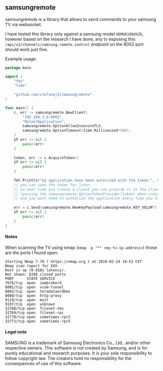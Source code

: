 ## samsungremote

samsungremote is a library that allows to send commands to your samsung TV via websocket.

I have tested this library only against a samsung model `UEMU6199UXZG`, 
however based on the research I have done, any tv exposing this `/api/v2/channels/samsung.remote.control` 
endpoint on the 8002 port should work just fine.

Example usage:
```go
package main

import (
    "fmt"
    "time"
    
    "github.com/stefanoj3/samsungremote"
)

func main() {
    c, err := samsungremote.NewClient(
        "192.168.3.6:8002",
        "MyCoolApplication",
        samsungremote.OptionAllowInsecureTLS,
        samsungremote.OptionTimeout(time.Millisecond*500),
    )
    if err != nil {
        panic(err)
    }
    
    token, err := c.AcquireToken()
    if err != nil {
        panic(err)
    }
    
    fmt.Println("my application have been autorized with the token:", token)
    // you can save the token for later,
    // so next time you create a client you can provide it to the client
    // (passing the samsungremote.OptionTokenProvider(token) when creating the client)
    // and you wont need to authorize the application every time you trigger a command 
    
    err = c.Send(samsungremote.NewKeyPayload(samsungremote.KEY_VOLUP))
    if err != nil {
        panic(err)
    }
}
``` 

#### Notes
When scanning the TV using nmap (`nmap -p "*" <my-tv-ip-address>`) those are the ports I found open:
```
Starting Nmap 7.70 ( https://nmap.org ) at 2019-02-24 18:52 CET
Nmap scan report for XXX
Host is up (0.018s latency).
Not shown: 8296 closed ports
PORT      STATE SERVICE
7676/tcp  open  imqbrokerd
8001/tcp  open  vcom-tunnel
8002/tcp  open  teradataordbms
8080/tcp  open  http-proxy
9119/tcp  open  mxit
9197/tcp  open  unknown
32768/tcp open  filenet-tms
32769/tcp open  filenet-rpc
32770/tcp open  sometimes-rpc3
32771/tcp open  sometimes-rpc5
```


#### Legal note

SAMSUNG is a trademark of Samsung Electronics Co., Ltd.. and/or other respective owners. This software is 
not created by Samsung, and is for purely educational and research purposes. 
It is your sole responsibility to follow copyright law.
The creators hold no responsibility for the consequences of use of this software.